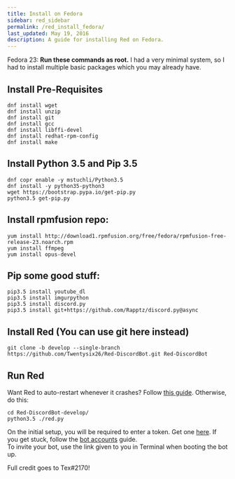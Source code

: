 ```yaml
---
title: Install on Fedora
sidebar: red_sidebar
permalink: /red_install_fedora/
last_updated: May 19, 2016
description: A guide for installing Red on Fedora.
---
```


Fedora 23:  **Run these commands as root.**  I had a very minimal system, so I had to install multiple
basic packages which you may already have.

## Install Pre-Requisites

```
dnf install wget
dnf install unzip
dnf install git
dnf install gcc
dnf install libffi-devel
dnf install redhat-rpm-config
dnf install make
```

## Install Python 3.5 and Pip 3.5

```
dnf copr enable -y mstuchli/Python3.5
dnf install -y python35-python3
wget https://bootstrap.pypa.io/get-pip.py
python3.5 get-pip.py
```

## Install rpmfusion repo:

```
yum install http://download1.rpmfusion.org/free/fedora/rpmfusion-free-release-23.noarch.rpm
yum install ffmpeg
yum install opus-devel
```

## Pip some good stuff:

```
pip3.5 install youtube_dl
pip3.5 install imgurpython
pip3.5 install discord.py
pip3.5 install git+https://github.com/Rapptz/discord.py@async
```

## Install Red (You can use git here instead)

```
git clone -b develop --single-branch https://github.com/Twentysix26/Red-DiscordBot.git Red-DiscordBot
```

## Run Red

Want Red to auto-restart whenever it crashes? Follow [this guide](/Red-Docs/red_guide_linux_autostart). Otherwise, do this:
```
cd Red-DiscordBot-develop/
python3.5 ./red.py
```

On the initial setup, you will be required to enter a token. Get one [here](https://discordapp.com/developers/applications/me). If you get stuck, follow the [bot accounts](/Red-Docs/red_guide_bot_accounts) guide.  
To invite your bot, use the link given to you in Terminal when booting the bot up.

Full credit goes to Tex#2170!
